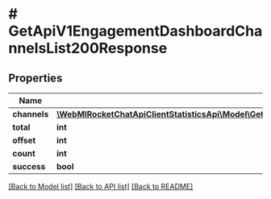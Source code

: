 # # GetApiV1EngagementDashboardChannelsList200Response

## Properties

Name | Type | Description | Notes
------------ | ------------- | ------------- | -------------
**channels** | [**\WebMIRocketChatApiClientStatisticsApi\Model\GetApiV1EngagementDashboardChannelsList200ResponseChannelsInner[]**](GetApiV1EngagementDashboardChannelsList200ResponseChannelsInner.md) |  | [optional]
**total** | **int** |  | [optional]
**offset** | **int** |  | [optional]
**count** | **int** |  | [optional]
**success** | **bool** |  | [optional]

[[Back to Model list]](../../README.md#models) [[Back to API list]](../../README.md#endpoints) [[Back to README]](../../README.md)
